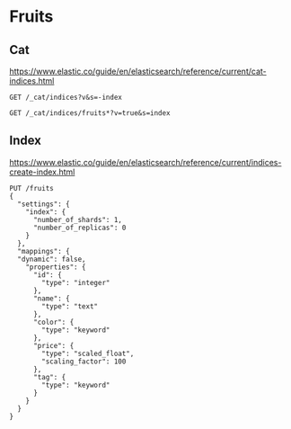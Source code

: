 # Fruits

## Cat

https://www.elastic.co/guide/en/elasticsearch/reference/current/cat-indices.html

```shell
GET /_cat/indices?v&s=-index
```

```shell
GET /_cat/indices/fruits*?v=true&s=index
```

## Index

https://www.elastic.co/guide/en/elasticsearch/reference/current/indices-create-index.html

```shell
PUT /fruits
{
  "settings": {
    "index": {
      "number_of_shards": 1,
      "number_of_replicas": 0
    }
  },
  "mappings": {
  "dynamic": false,
    "properties": {
      "id": {
        "type": "integer"
      },
      "name": {
        "type": "text"
      },
      "color": {
        "type": "keyword"
      },
      "price": {
        "type": "scaled_float",
        "scaling_factor": 100
      },
      "tag": {
        "type": "keyword"
      }
    }
  }
}
```

